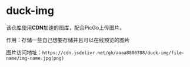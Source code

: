 # duck-img
该仓库使用**CDN**加速的图库，配合PicGo上传图片。

作用：存储一些自己想要存储并且可以在线预览的图片

图片访问地址：`https://cdn.jsdelivr.net/gh/aaaa8880788/duck-img/file-name/img-name.jpg(png)`

